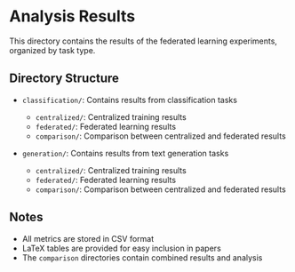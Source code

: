 # Analysis Results

This directory contains the results of the federated learning experiments, organized by task type.

## Directory Structure

- `classification/`: Contains results from classification tasks
  - `centralized/`: Centralized training results
  - `federated/`: Federated learning results
  - `comparison/`: Comparison between centralized and federated results

- `generation/`: Contains results from text generation tasks
  - `centralized/`: Centralized training results
  - `federated/`: Federated learning results
  - `comparison/`: Comparison between centralized and federated results

## Notes

- All metrics are stored in CSV format
- LaTeX tables are provided for easy inclusion in papers
- The `comparison` directories contain combined results and analysis
